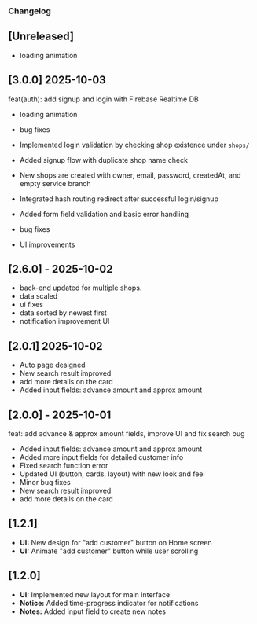 ### Changelog

## [Unreleased]
- loading animation 

## [3.0.0] 2025-10-03
feat(auth): add signup and login with Firebase Realtime DB

- loading animation 
- bug fixes
- Implemented login validation by checking shop existence under `shops/`
- Added signup flow with duplicate shop name check
- New shops are created with owner, email, password, createdAt, and empty service branch
- Integrated hash routing redirect after successful login/signup
- Added form field validation and basic error handling

- bug fixes
- UI improvements 

## [2.6.0] - 2025-10-02
- back-end updated for multiple shops.
- data scaled 
- ui fixes
- data sorted by newest first 
- notification improvement UI

## [2.0.1] 2025-10-02
- Auto page designed
- New search result improved
- add more details on the card
- Added input fields: advance amount and approx amount

## [2.0.0] - 2025-10-01
 feat: add advance & approx amount fields, improve UI and fix search bug

- Added input fields: advance amount and approx amount
- Added more input fields for detailed customer info
- Fixed search function error
- Updated UI (button, cards, layout) with new look and feel
- Minor bug fixes
- New search result improved
- add more details on the card

## [1.2.1]
- **UI:** New design for "add customer" button on Home screen
- **UI:** Animate "add customer" button while user scrolling

## [1.2.0]
- **UI:** Implemented new layout for main interface
- **Notice:** Added time-progress indicator for notifications
- **Notes:** Added input field to create new notes